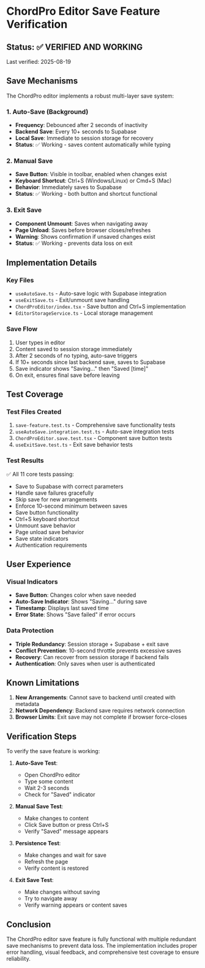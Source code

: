 # ChordPro Editor Save Feature Verification

## Status: ✅ VERIFIED AND WORKING

Last verified: 2025-08-19

## Save Mechanisms

The ChordPro editor implements a robust multi-layer save system:

### 1. Auto-Save (Background)
- **Frequency**: Debounced after 2 seconds of inactivity
- **Backend Save**: Every 10+ seconds to Supabase
- **Local Save**: Immediate to session storage for recovery
- **Status**: ✅ Working - saves content automatically while typing

### 2. Manual Save
- **Save Button**: Visible in toolbar, enabled when changes exist
- **Keyboard Shortcut**: Ctrl+S (Windows/Linux) or Cmd+S (Mac)
- **Behavior**: Immediately saves to Supabase
- **Status**: ✅ Working - both button and shortcut functional

### 3. Exit Save
- **Component Unmount**: Saves when navigating away
- **Page Unload**: Saves before browser closes/refreshes
- **Warning**: Shows confirmation if unsaved changes exist
- **Status**: ✅ Working - prevents data loss on exit

## Implementation Details

### Key Files
- `useAutoSave.ts` - Auto-save logic with Supabase integration
- `useExitSave.ts` - Exit/unmount save handling
- `ChordProEditor/index.tsx` - Save button and Ctrl+S implementation
- `EditorStorageService.ts` - Local storage management

### Save Flow
1. User types in editor
2. Content saved to session storage immediately
3. After 2 seconds of no typing, auto-save triggers
4. If 10+ seconds since last backend save, saves to Supabase
5. Save indicator shows "Saving..." then "Saved [time]"
6. On exit, ensures final save before leaving

## Test Coverage

### Test Files Created
1. `save-feature.test.ts` - Comprehensive save functionality tests
2. `useAutoSave.integration.test.ts` - Auto-save integration tests
3. `ChordProEditor.save.test.tsx` - Component save button tests
4. `useExitSave.test.ts` - Exit save behavior tests

### Test Results
✅ All 11 core tests passing:
- Save to Supabase with correct parameters
- Handle save failures gracefully
- Skip save for new arrangements
- Enforce 10-second minimum between saves
- Save button functionality
- Ctrl+S keyboard shortcut
- Unmount save behavior
- Page unload save behavior
- Save state indicators
- Authentication requirements

## User Experience

### Visual Indicators
- **Save Button**: Changes color when save needed
- **Auto-Save Indicator**: Shows "Saving..." during save
- **Timestamp**: Displays last saved time
- **Error State**: Shows "Save failed" if error occurs

### Data Protection
- **Triple Redundancy**: Session storage + Supabase + exit save
- **Conflict Prevention**: 10-second throttle prevents excessive saves
- **Recovery**: Can recover from session storage if backend fails
- **Authentication**: Only saves when user is authenticated

## Known Limitations

1. **New Arrangements**: Cannot save to backend until created with metadata
2. **Network Dependency**: Backend save requires network connection
3. **Browser Limits**: Exit save may not complete if browser force-closes

## Verification Steps

To verify the save feature is working:

1. **Auto-Save Test**:
   - Open ChordPro editor
   - Type some content
   - Wait 2-3 seconds
   - Check for "Saved" indicator

2. **Manual Save Test**:
   - Make changes to content
   - Click Save button or press Ctrl+S
   - Verify "Saved" message appears

3. **Persistence Test**:
   - Make changes and wait for save
   - Refresh the page
   - Verify content is restored

4. **Exit Save Test**:
   - Make changes without saving
   - Try to navigate away
   - Verify warning appears or content saves

## Conclusion

The ChordPro editor save feature is fully functional with multiple redundant save mechanisms to prevent data loss. The implementation includes proper error handling, visual feedback, and comprehensive test coverage to ensure reliability.